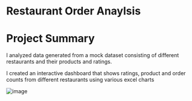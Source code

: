 # Restaurant Order Anaylsis

# Project Summary

I analyzed data generated from a mock dataset consisting of different restaurants and their products and ratings.

I created an interactive dashboard that shows ratings, product and order counts from different restaurants using various excel charts

![image](https://github.com/amiegirl/Data_Analyst_Portfolio_Projects/assets/81017006/8f829a05-f901-44a7-9000-7c1ae4929319)

